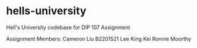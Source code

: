 # hells-university
Hell's University codebase for DIP 107 Assignment

Assignment Members:
Cameron Liu B2201521
Lee King Kei
Ronnie Moorthy
